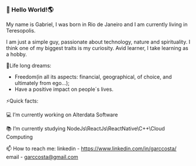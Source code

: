 ###  👋 Hello World!🌎

My name is Gabriel, I was born in Rio de Janeiro and 
I am currently living in Teresopolis.

I am just a simple guy, passionate about technology, nature 
and spirituality. 
I think one of my biggest traits is my curiosity. 
Avid learner, I take learning as a hobby.

🎁Life long dreams:
- Freedom(in all its aspects: financial, geographical, of choice, and ultimately from ego...);
- Have a positive impact on people´s lives.

⚡Quick facts:

💻 I’m currently working on Alterdata Software

📚 I’m currently studying NodeJs\ReactJs\ReactNative\C++\Cloud Computing


📫 How to reach me: 
linkedin - https://www.linkedin.com/in/garccosta/
email - garccosta@gmail.com

<!--
**Garccosta/Garccosta** is a ✨ _special_ ✨ repository because its `README.md` (this file) appears on your GitHub profile.

